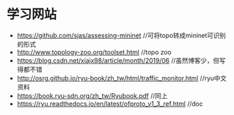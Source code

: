 # 学习网站
* https://github.com/sjas/assessing-mininet //可将topo转成mininet可识别的形式
* http://www.topology-zoo.org/toolset.html //topo zoo
* https://blog.csdn.net/xiajx98/article/month/2019/06 //虽然博客少，但写得都不错
* http://osrg.github.io/ryu-book/zh_tw/html/traffic_monitor.html //ryu中文资料
* https://book.ryu-sdn.org/zh_tw/Ryubook.pdf //同上
* https://ryu.readthedocs.io/en/latest/ofproto_v1_3_ref.html //doc
